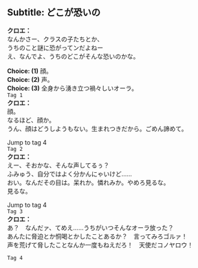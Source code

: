 # 

  
## Subtitle: どこが恐いの
  
**クロエ：**  
なんかさー、クラスの子たちとか、  
うちのこと謎に恐がってンだよねー  
え、なんでよ、うちのどこがそんな恐いのかな。  
  
**Choice: (1)**  顔。  
**Choice: (2)**  声。  
**Choice: (3)**  全身から湧き立つ禍々しいオーラ。  
`Tag 1`  
**クロエ：**  
顔。  
なるほど、顔か。  
うん、顔はどうしようもない。生まれつきだから。ごめん諦めて。  
  
Jump to tag 4  
`Tag 2`  
**クロエ：**  
えー、そおかな、そんな声してるぅ？  
ふみゅう、自分ではよく分かんにゃいけど……  
おい。なんだその目は。呆れか。憐れみか。やめろ見るな。  
見るな。  
  
Jump to tag 4  
`Tag 3`  
**クロエ：**  
あ？　なんだァ、てめえ……うちがいつそんなオーラ放った？  
あんたに脅迫とか恫喝とかしたことあるか？　言ってみろゴルァ！  
声を荒げて脅したことなんか一度もねえだろ！　天使だコノヤロウ！  
  
`Tag 4`  
